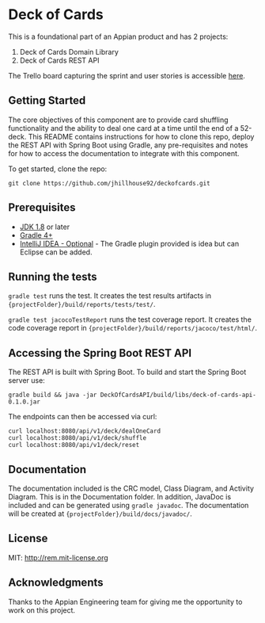 # Deck of Cards

This is a foundational part of an Appian product and has 2 projects:

1. Deck of Cards Domain Library
2. Deck of Cards REST API

The Trello board capturing the sprint and user stories is accessible [here](https://trello.com/b/Iqkrc32s/deck-of-cards).

## Getting Started

The core objectives of this component are to provide card shuffling functionality and the ability to deal one card at a
time until the end of a 52-deck. This README contains instructions for how to clone this repo, deploy the REST API with
Spring Boot using Gradle, any pre-requisites and notes for how to access the documentation to integrate with this
component.

To get started, clone the repo:

`git clone https://github.com/jhillhouse92/deckofcards.git`

## Prerequisites

- [JDK 1.8](http://www.oracle.com/technetwork/java/javase/downloads/index.html) or later
- [Gradle 4+](http://www.gradle.org/downloads)
- [IntelliJ IDEA - Optional](https://spring.io/guides/gs/intellij-idea/) - The Gradle plugin provided is idea but can
Eclipse can be added.

## Running the tests

`gradle test` runs the test. It creates the test results artifacts in `{projectFolder}/build/reports/tests/test/`.

`gradle test jacocoTestReport` runs the test coverage report. It creates the code coverage report in
`{projectFolder}/build/reports/jacoco/test/html/`.

## Accessing the Spring Boot REST API

The REST API is built with Spring Boot. To build and start the Spring Boot server use:

`gradle build && java -jar DeckOfCardsAPI/build/libs/deck-of-cards-api-0.1.0.jar`

The endpoints can then be accessed via curl:

```
curl localhost:8080/api/v1/deck/dealOneCard
curl localhost:8080/api/v1/deck/shuffle
curl localhost:8080/api/v1/deck/reset
```

## Documentation

The documentation included is the CRC model, Class Diagram, and Activity Diagram. This is in the Documentation folder.
In addition, JavaDoc is included and can be generated using `gradle javadoc`. The documentation will be created at
`{projectFolder}/build/docs/javadoc/`.

## License

MIT: http://rem.mit-license.org

## Acknowledgments

Thanks to the Appian Engineering team for giving me the opportunity to work on this project. 
